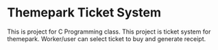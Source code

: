 # Themepark Ticket System
This is project for C Programming class. This project is ticket system for themepark. Worker/user can select ticket to buy and generate receipt. 
